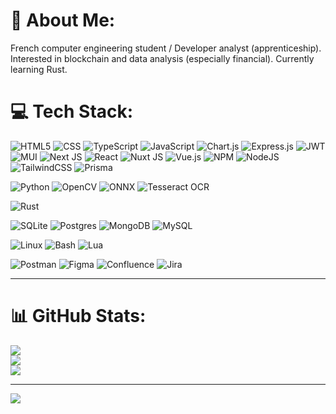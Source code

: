 # 💫 About Me:
French computer engineering student / Developer analyst (apprenticeship). Interested in blockchain and data analysis (especially financial). Currently learning Rust.

# 💻 Tech Stack:
![HTML5](https://img.shields.io/badge/html5-%23E34F26.svg?style=for-the-badge&logo=html5&logoColor=white)
![CSS](https://img.shields.io/badge/css-%23E34F26.svg?style=for-the-badge&logo=css&logoColor=white)
![TypeScript](https://img.shields.io/badge/typescript-%23007ACC.svg?style=for-the-badge&logo=typescript&logoColor=white) 
![JavaScript](https://img.shields.io/badge/javascript-%23323330.svg?style=for-the-badge&logo=javascript&logoColor=%23F7DF1E) 
![Chart.js](https://img.shields.io/badge/chart.js-F5788D.svg?style=for-the-badge&logo=chart.js&logoColor=white) 
![Express.js](https://img.shields.io/badge/express.js-%23404d59.svg?style=for-the-badge&logo=express&logoColor=%2361DAFB) 
![JWT](https://img.shields.io/badge/JWT-black?style=for-the-badge&logo=JSON%20web%20tokens) 
![MUI](https://img.shields.io/badge/MUI-%230081CB.svg?style=for-the-badge&logo=mui&logoColor=white) 
![Next JS](https://img.shields.io/badge/Next-black?style=for-the-badge&logo=next.js&logoColor=white) 
![React](https://img.shields.io/badge/react-%2320232a.svg?style=for-the-badge&logo=react&logoColor=%2361DAFB) 
![Nuxt JS](https://img.shields.io/badge/nuxt-002E3B?style=for-the-badge&logo=nuxt.js&logoColor=#00DC82) 
![Vue.js](https://img.shields.io/badge/vue.js-%2335495e.svg?style=for-the-badge&logo=vuedotjs&logoColor=%234FC08D) 
![NPM](https://img.shields.io/badge/NPM-%23CB3837.svg?style=for-the-badge&logo=npm&logoColor=white) 
![NodeJS](https://img.shields.io/badge/node.js-6DA55F?style=for-the-badge&logo=node.js&logoColor=white) 
![TailwindCSS](https://img.shields.io/badge/tailwindcss-%2338B2AC.svg?style=for-the-badge&logo=tailwind-css&logoColor=white) 
![Prisma](https://img.shields.io/badge/prisma-3982CE?style=for-the-badge&logo=Prisma&logoColor=white) 

![Python](https://img.shields.io/badge/python-3670A0?style=for-the-badge&logo=python&logoColor=ffdd54) 
![OpenCV](https://img.shields.io/badge/opencv-3982CE?style=for-the-badge&logo=opencv&logoColor=white) 
![ONNX](https://img.shields.io/badge/onnx-005CED?style=for-the-badge&logo=onnx&logoColor=white)
![Tesseract OCR](https://img.shields.io/badge/tesseract-005CED?style=for-the-badge&logoColor=white)

![Rust](https://img.shields.io/badge/rust-%23000000.svg?style=for-the-badge&logo=rust&logoColor=white) 

![SQLite](https://img.shields.io/badge/sqlite-%2307405e.svg?style=for-the-badge&logo=sqlite&logoColor=white) 
![Postgres](https://img.shields.io/badge/postgres-%23316192.svg?style=for-the-badge&logo=postgresql&logoColor=white) 
![MongoDB](https://img.shields.io/badge/MongoDB-%234ea94b.svg?style=for-the-badge&logo=mongodb&logoColor=white) 
![MySQL](https://img.shields.io/badge/mysql-4479A1.svg?style=for-the-badge&logo=mysql&logoColor=white) 

![Linux](https://img.shields.io/badge/linux-%23000000.svg?style=for-the-badge&logo=linux&logoColor=white)
![Bash](https://img.shields.io/badge/bash-%230A0FFF.svg?style=for-the-badge&logo=gnubash&logoColor=white)
![Lua](https://img.shields.io/badge/lua-%230A0FFF.svg?style=for-the-badge&logo=lua&logoColor=white)

![Postman](https://img.shields.io/badge/Postman-FF6C37?style=for-the-badge&logo=postman&logoColor=white)
![Figma](https://img.shields.io/badge/figma-%23F24E1E.svg?style=for-the-badge&logo=figma&logoColor=white) 
![Confluence](https://img.shields.io/badge/confluence-%23172BF4.svg?style=for-the-badge&logo=confluence&logoColor=white) 
![Jira](https://img.shields.io/badge/jira-%230A0FFF.svg?style=for-the-badge&logo=jira&logoColor=white) 

---

# 📊 GitHub Stats:
![](https://github-readme-stats.vercel.app/api?username=Charlyhno-eng&theme=dark&hide_border=false&include_all_commits=true&count_private=true)<br/>
![](https://nirzak-streak-stats.vercel.app/?user=Charlyhno-eng&theme=dark&hide_border=false)<br/>
![](https://github-readme-stats.vercel.app/api/top-langs/?username=Charlyhno-eng&theme=dark&hide_border=false&include_all_commits=true&count_private=true&layout=compact)

---
[![](https://visitcount.itsvg.in/api?id=Charlyhno-eng&icon=0&color=0)](https://visitcount.itsvg.in)

<!-- Proudly created with GPRM ( https://gprm.itsvg.in ) -->
